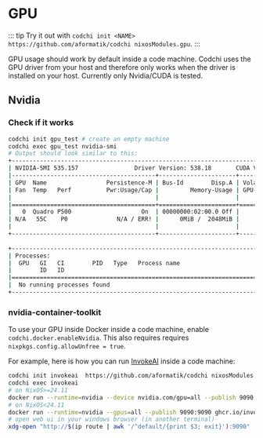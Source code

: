 # GPU

::: tip
Try it out with `codchi init <NAME> https://github.com/aformatik/codchi nixosModules.gpu`.
:::

GPU usage should work by default inside a code machine. Codchi uses the GPU driver from your host and therefore only works when the driver is installed on your host. Currently only Nvidia/CUDA is tested.

## Nvidia

### Check if it works

```bash
codchi init gpu_test # create an empty machine
codchi exec gpu_test nvidia-smi
# Output should look similar to this:
+---------------------------------------------------------------------------------------+
| NVIDIA-SMI 535.157                Driver Version: 538.18       CUDA Version: 12.2     |
|-----------------------------------------+----------------------+----------------------+
| GPU  Name                 Persistence-M | Bus-Id        Disp.A | Volatile Uncorr. ECC |
| Fan  Temp   Perf          Pwr:Usage/Cap |         Memory-Usage | GPU-Util  Compute M. |
|                                         |                      |               MIG M. |
|=========================================+======================+======================|
|   0  Quadro P500                    On  | 00000000:02:00.0 Off |                  N/A |
| N/A   55C    P0              N/A / ERR! |      0MiB /  2048MiB |      1%      Default |
|                                         |                      |                  N/A |
+-----------------------------------------+----------------------+----------------------+
                                                                                         
+---------------------------------------------------------------------------------------+
| Processes:                                                                            |
|  GPU   GI   CI        PID   Type   Process name                            GPU Memory |
|        ID   ID                                                             Usage      |
|=======================================================================================|
|  No running processes found                                                           |
+---------------------------------------------------------------------------------------+
```

### nvidia-container-toolkit

To use your GPU inside Docker inside a code machine, enable `codchi.docker.enableNvidia`. This also requires requires `nixpkgs.config.allowUnfree = true`.

For example, here is how you can run [InvokeAI](https://github.com/invoke-ai/InvokeAI) inside a code machine:
```bash
codchi init invokeai  https://github.com/aformatik/codchi nixosModules.gpu
codchi exec invokeai
# on NixOS>=24.11
docker run --runtime=nvidia --device nvidia.com/gpu=all --publish 9090:9090 ghcr.io/invoke-ai/invokeai
# on NixOS<24.11
docker run --runtime=nvidia --gpus=all --publish 9090:9090 ghcr.io/invoke-ai/invokeai
# open web ui in your windows browser (in another terminal)
xdg-open "http://$(ip route | awk '/^default/{print $3; exit}'):9090"
```
